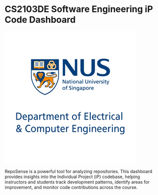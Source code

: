 # CS2103DE Software Engineering iP Code Dashboard

![NUS ECE Logo](images/ece_logo.png)

RepoSense is a powerful tool for analyzing repositories. This dashboard provides insights into the Individual Project (iP) codebase, helping instructors and students track development patterns, identify areas for improvement, and monitor code contributions across the course.
